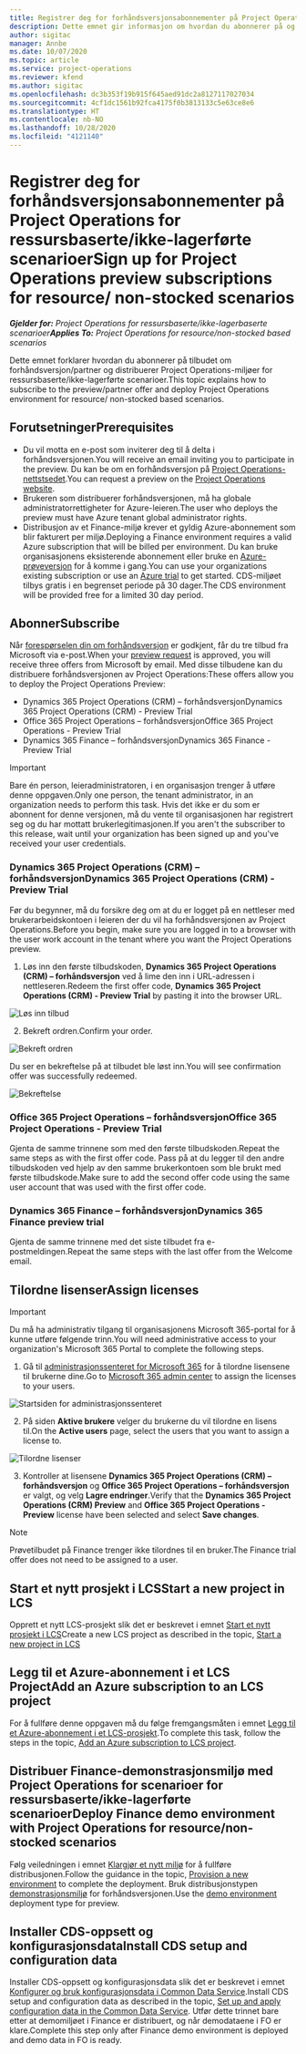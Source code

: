 ```yaml
---
title: Registrer deg for forhåndsversjonsabonnementer på Project Operations for ressursbaserte/ikke-lagerførte scenarioer
description: Dette emnet gir informasjon om hvordan du abonnerer på og distribuerer Project Operations for ressursbaserte/ikke-lagerførte scenarioer.
author: sigitac
manager: Annbe
ms.date: 10/07/2020
ms.topic: article
ms.service: project-operations
ms.reviewer: kfend
ms.author: sigitac
ms.openlocfilehash: dc3b353f19b915f645aed91dc2a8127117027034
ms.sourcegitcommit: 4cf1dc1561b92fca4175f0b3813133c5e63ce8e6
ms.translationtype: HT
ms.contentlocale: nb-NO
ms.lasthandoff: 10/28/2020
ms.locfileid: "4121140"
---
```

# <a name="sign-up-for-project-operations-preview-subscriptions-for-resource-non-stocked-scenarios"></a><span data-ttu-id="5eb77-103">Registrer deg for forhåndsversjonsabonnementer på Project Operations for ressursbaserte/ikke-lagerførte scenarioer</span><span class="sxs-lookup"><span data-stu-id="5eb77-103">Sign up for Project Operations preview subscriptions for resource/ non-stocked scenarios</span></span>

<span data-ttu-id="5eb77-104">_**Gjelder for:** Project Operations for ressursbaserte/ikke-lagerbaserte scenarioer_</span><span class="sxs-lookup"><span data-stu-id="5eb77-104">_**Applies To:** Project Operations for resource/non-stocked based scenarios_</span></span>

<span data-ttu-id="5eb77-105">Dette emnet forklarer hvordan du abonnerer på tilbudet om forhåndsversjon/partner og distribuerer Project Operations-miljøer for ressursbaserte/ikke-lagerførte scenarioer.</span><span class="sxs-lookup"><span data-stu-id="5eb77-105">This topic explains how to subscribe to the preview/partner offer and deploy Project Operations environment for resource/ non-stocked based scenarios.</span></span>

## <a name="prerequisites"></a><span data-ttu-id="5eb77-106">Forutsetninger</span><span class="sxs-lookup"><span data-stu-id="5eb77-106">Prerequisites</span></span>

- <span data-ttu-id="5eb77-107">Du vil motta en e-post som inviterer deg til å delta i forhåndsversjonen.</span><span class="sxs-lookup"><span data-stu-id="5eb77-107">You will receive an email inviting you to participate in the preview.</span></span> <span data-ttu-id="5eb77-108">Du kan be om en forhåndsversjon på [Project Operations-nettstsedet](https://dynamics.microsoft.com/en-us/project-operations/overview/).</span><span class="sxs-lookup"><span data-stu-id="5eb77-108">You can request a preview on the [Project Operations website](https://dynamics.microsoft.com/en-us/project-operations/overview/).</span></span>
- <span data-ttu-id="5eb77-109">Brukeren som distribuerer forhåndsversjonen, må ha globale administratorrettigheter for Azure-leieren.</span><span class="sxs-lookup"><span data-stu-id="5eb77-109">The user who deploys the preview must have Azure tenant global administrator rights.</span></span>
- <span data-ttu-id="5eb77-110">Distribusjon av et Finance-miljø krever et gyldig Azure-abonnement som blir fakturert per miljø.</span><span class="sxs-lookup"><span data-stu-id="5eb77-110">Deploying a Finance environment requires a valid Azure subscription that will be billed per environment.</span></span> <span data-ttu-id="5eb77-111">Du kan bruke organisasjonens eksisterende abonnement eller bruke en [Azure-prøveversjon](https://azure.microsoft.com/en-us/free/) for å komme i gang.</span><span class="sxs-lookup"><span data-stu-id="5eb77-111">You can use your organizations existing subscription or use an [Azure trial](https://azure.microsoft.com/en-us/free/) to get started.</span></span> <span data-ttu-id="5eb77-112">CDS-miljøet tilbys gratis i en begrenset periode på 30 dager.</span><span class="sxs-lookup"><span data-stu-id="5eb77-112">The CDS environment will be provided free for a limited 30 day period.</span></span>

## <a name="subscribe"></a><span data-ttu-id="5eb77-113">Abonner</span><span class="sxs-lookup"><span data-stu-id="5eb77-113">Subscribe</span></span>

<span data-ttu-id="5eb77-114">Når [forespørselen din om forhåndsversjon](https://forms.office.com/FormsPro/Pages/ResponsePage.aspx?id=v4j5cvGGr0GRqy180BHbR56j8lZs0FdAvwT75_WNFyxUMkRDV1NYQU5TNjE2VjhKOVBUNVg2R0s1NC4u) er godkjent, får du tre tilbud fra Microsoft via e-post.</span><span class="sxs-lookup"><span data-stu-id="5eb77-114">When your [preview request](https://forms.office.com/FormsPro/Pages/ResponsePage.aspx?id=v4j5cvGGr0GRqy180BHbR56j8lZs0FdAvwT75_WNFyxUMkRDV1NYQU5TNjE2VjhKOVBUNVg2R0s1NC4u) is approved, you will receive three offers from Microsoft by email.</span></span> <span data-ttu-id="5eb77-115">Med disse tilbudene kan du distribuere forhåndsversjonen av Project Operations:</span><span class="sxs-lookup"><span data-stu-id="5eb77-115">These offers allow you to deploy the Project Operations Preview:</span></span>

- <span data-ttu-id="5eb77-116">Dynamics 365 Project Operations (CRM) – forhåndsversjon</span><span class="sxs-lookup"><span data-stu-id="5eb77-116">Dynamics 365 Project Operations (CRM) - Preview Trial</span></span>
- <span data-ttu-id="5eb77-117">Office 365 Project Operations – forhåndsversjon</span><span class="sxs-lookup"><span data-stu-id="5eb77-117">Office 365 Project Operations - Preview Trial</span></span>
- <span data-ttu-id="5eb77-118">Dynamics 365 Finance – forhåndsversjon</span><span class="sxs-lookup"><span data-stu-id="5eb77-118">Dynamics 365 Finance - Preview Trial</span></span>

> [!IMPORTANT]
> <span data-ttu-id="5eb77-119">Bare én person, leieradministratoren, i en organisasjon trenger å utføre denne oppgaven.</span><span class="sxs-lookup"><span data-stu-id="5eb77-119">Only one person, the tenant administrator, in an organization needs to perform this task.</span></span> <span data-ttu-id="5eb77-120">Hvis det ikke er du som er abonnent for denne versjonen, må du vente til organisasjonen har registrert seg og du har mottatt brukerlegitimasjonen.</span><span class="sxs-lookup"><span data-stu-id="5eb77-120">If you aren't the subscriber to this release, wait until your organization has been signed up and you've received your user credentials.</span></span>

### <a name="dynamics-365-project-operations-crm---preview-trial"></a><span data-ttu-id="5eb77-121">Dynamics 365 Project Operations (CRM) – forhåndsversjon</span><span class="sxs-lookup"><span data-stu-id="5eb77-121">Dynamics 365 Project Operations (CRM) - Preview Trial</span></span> 

<span data-ttu-id="5eb77-122">Før du begynner, må du forsikre deg om at du er logget på en nettleser med brukerarbeidskontoen i leieren der du vil ha forhåndsversjonen av Project Operations.</span><span class="sxs-lookup"><span data-stu-id="5eb77-122">Before you begin, make sure you are logged in to a browser with the user work account in the tenant where you want the Project Operations preview.</span></span>

1. <span data-ttu-id="5eb77-123">Løs inn den første tilbudskoden, **Dynamics 365 Project Operations (CRM) – forhåndsversjon** ved å lime den inn i URL-adressen i nettleseren.</span><span class="sxs-lookup"><span data-stu-id="5eb77-123">Redeem the first offer code, **Dynamics 365 Project Operations (CRM) - Preview Trial** by pasting it into the browser URL.</span></span>

![Løs inn tilbud](./media/16RedeemFirstOfferNew.png)

2. <span data-ttu-id="5eb77-125">Bekreft ordren.</span><span class="sxs-lookup"><span data-stu-id="5eb77-125">Confirm your order.</span></span>

![Bekreft ordren](./media/17ConfirmOrderNew.png)

<span data-ttu-id="5eb77-127">Du ser en bekreftelse på at tilbudet ble løst inn.</span><span class="sxs-lookup"><span data-stu-id="5eb77-127">You will see confirmation offer was successfully redeemed.</span></span>

![Bekreftelse](./media/18OrderConfirmationNew.png)

### <a name="office-365-project-operations---preview-trial"></a><span data-ttu-id="5eb77-129">Office 365 Project Operations – forhåndsversjon</span><span class="sxs-lookup"><span data-stu-id="5eb77-129">Office 365 Project Operations - Preview Trial</span></span>

<span data-ttu-id="5eb77-130">Gjenta de samme trinnene som med den første tilbudskoden.</span><span class="sxs-lookup"><span data-stu-id="5eb77-130">Repeat the same steps as with the first offer code.</span></span> <span data-ttu-id="5eb77-131">Pass på at du legger til den andre tilbudskoden ved hjelp av den samme brukerkontoen som ble brukt med første tilbudskode.</span><span class="sxs-lookup"><span data-stu-id="5eb77-131">Make sure to add the second offer code using the same user account that was used with the first offer code.</span></span>

### <a name="dynamics-365-finance-preview-trial"></a><span data-ttu-id="5eb77-132">Dynamics 365 Finance – forhåndsversjon</span><span class="sxs-lookup"><span data-stu-id="5eb77-132">Dynamics 365 Finance preview trial</span></span>

<span data-ttu-id="5eb77-133">Gjenta de samme trinnene med det siste tilbudet fra e-postmeldingen.</span><span class="sxs-lookup"><span data-stu-id="5eb77-133">Repeat the same steps with the last offer from the Welcome email.</span></span>

## <a name="assign-licenses"></a><span data-ttu-id="5eb77-134">Tilordne lisenser</span><span class="sxs-lookup"><span data-stu-id="5eb77-134">Assign licenses</span></span>

> [!IMPORTANT]
> <span data-ttu-id="5eb77-135">Du må ha administrativ tilgang til organisasjonens Microsoft 365-portal for å kunne utføre følgende trinn.</span><span class="sxs-lookup"><span data-stu-id="5eb77-135">You will need administrative access to your organization's Microsoft 365 Portal to complete the following steps.</span></span>

1. <span data-ttu-id="5eb77-136">Gå til [administrasjonssenteret for Microsoft 365](https://portal.office.com/) for å tilordne lisensene til brukerne dine.</span><span class="sxs-lookup"><span data-stu-id="5eb77-136">Go to [Microsoft 365 admin center](https://portal.office.com/) to assign the licenses to your users.</span></span>

![Startsiden for administrasjonssenteret](./media/14AdminPortal.png)

2. <span data-ttu-id="5eb77-138">På siden **Aktive brukere** velger du brukerne du vil tilordne en lisens til.</span><span class="sxs-lookup"><span data-stu-id="5eb77-138">On the **Active users** page, select the users that you want to assign a license to.</span></span>

![Tilordne lisenser](./media/15AssignLicenses.png)

3. <span data-ttu-id="5eb77-140">Kontroller at lisensene **Dynamics 365 Project Operations (CRM) – forhåndsversjon** og **Office 365 Project Operations – forhåndsversjon** er valgt, og velg **Lagre endringer**.</span><span class="sxs-lookup"><span data-stu-id="5eb77-140">Verify that the **Dynamics 365 Project Operations (CRM) Preview** and **Office 365 Project Operations - Preview** license have been selected and select **Save changes**.</span></span>

> [!NOTE]
> <span data-ttu-id="5eb77-141">Prøvetilbudet på Finance trenger ikke tilordnes til en bruker.</span><span class="sxs-lookup"><span data-stu-id="5eb77-141">The Finance trial offer does not need to be assigned to a user.</span></span>

## <a name="start-a-new-project-in-lcs"></a><span data-ttu-id="5eb77-142">Start et nytt prosjekt i LCS</span><span class="sxs-lookup"><span data-stu-id="5eb77-142">Start a new project in LCS</span></span>

<span data-ttu-id="5eb77-143">Opprett et nytt LCS-prosjekt slik det er beskrevet i emnet [Start et nytt prosjekt i LCS](create-lcs-project.md)</span><span class="sxs-lookup"><span data-stu-id="5eb77-143">Create a new LCS project as described in the topic, [Start a new project in LCS](create-lcs-project.md)</span></span>

## <a name="add-an-azure-subscription-to-an-lcs-project"></a><span data-ttu-id="5eb77-144">Legg til et Azure-abonnement i et LCS Project</span><span class="sxs-lookup"><span data-stu-id="5eb77-144">Add an Azure subscription to an LCS project</span></span>

<span data-ttu-id="5eb77-145">For å fullføre denne oppgaven må du følge fremgangsmåten i emnet [Legg til et Azure-abonnement i et LCS-prosjekt](resource-add-azure-subscription-lcs-project.md).</span><span class="sxs-lookup"><span data-stu-id="5eb77-145">To complete this task, follow the steps in the topic, [Add an Azure subscription to LCS project](resource-add-azure-subscription-lcs-project.md).</span></span>

## <a name="deploy-finance-demo-environment-with-project-operations-for-resourcenon-stocked-scenarios"></a><span data-ttu-id="5eb77-146">Distribuer Finance-demonstrasjonsmiljø med Project Operations for scenarioer for ressursbaserte/ikke-lagerførte scenarioer</span><span class="sxs-lookup"><span data-stu-id="5eb77-146">Deploy Finance demo environment with Project Operations for resource/non-stocked scenarios</span></span>

<span data-ttu-id="5eb77-147">Følg veiledningen i emnet [Klargjør et nytt miljø](resource-provision-new-environment.md) for å fullføre distribusjonen.</span><span class="sxs-lookup"><span data-stu-id="5eb77-147">Follow the guidance in the topic, [Provision a new environment](resource-provision-new-environment.md) to complete the deployment.</span></span> <span data-ttu-id="5eb77-148">Bruk distribusjonstypen [demonstrasjonsmiljø](https://docs.microsoft.com/dynamics365/fin-ops-core/dev-itpro/deployment/deploy-demo-environment) for forhåndsversjonen.</span><span class="sxs-lookup"><span data-stu-id="5eb77-148">Use the [demo environment](https://docs.microsoft.com/dynamics365/fin-ops-core/dev-itpro/deployment/deploy-demo-environment) deployment type for preview.</span></span> 

## <a name="install-cds-setup-and-configuration-data"></a><span data-ttu-id="5eb77-149">Installer CDS-oppsett og konfigurasjonsdata</span><span class="sxs-lookup"><span data-stu-id="5eb77-149">Install CDS setup and configuration data</span></span>

<span data-ttu-id="5eb77-150">Installer CDS-oppsett og konfigurasjonsdata slik det er beskrevet i emnet [Konfigurer og bruk konfigurasjonsdata i Common Data Service](resource-apply-pro-setup-config-data.md).</span><span class="sxs-lookup"><span data-stu-id="5eb77-150">Install CDS setup and configuration data as described in the topic, [Set up and apply configuration data in the Common Data Service](resource-apply-pro-setup-config-data.md).</span></span>
<span data-ttu-id="5eb77-151">Utfør dette trinnet bare etter at demomiljøet i Finance er distribuert, og når demodataene i FO er klare.</span><span class="sxs-lookup"><span data-stu-id="5eb77-151">Complete this step only after Finance demo environment is deployed and demo data in FO is ready.</span></span>
